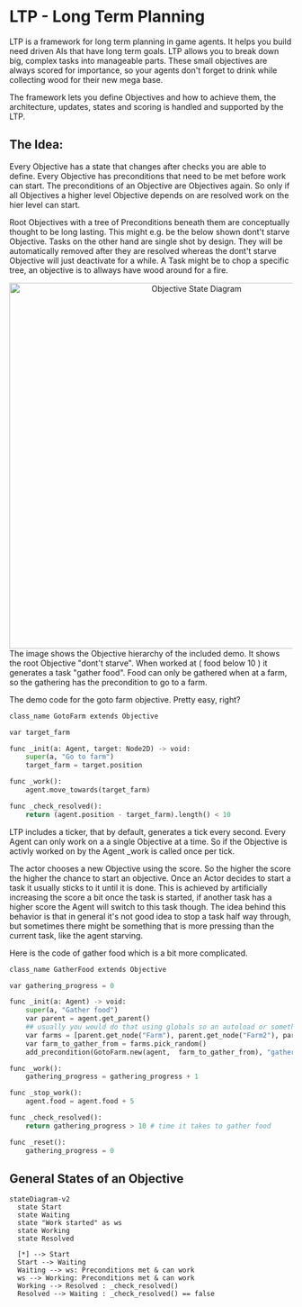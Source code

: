 # LTP - Long Term Planning

LTP is a framework for long term planning in game agents. 
It helps you build need driven AIs that have long term goals. 
LTP allows you to break down big, complex tasks into manageable parts.
These small objectives are always scored for importance, so your agents don't forget to drink while collecting wood for their new mega base. 

The framework lets you define Objectives and how to achieve them, the architecture, updates, states and scoring is handled and supported by the LTP.

## The Idea:
Every Objective has a state that changes after checks you are able to define. 
Every Objective has preconditions that need to be met before work can start. 
The preconditions  of an Objective are Objectives again. 
So only if all Objectives a higher level Objective depends on are resolved work on the hier level can start. 

Root Objectives with a tree of Preconditions beneath them are conceptually thought to be long lasting. This might e.g. be the below shown dont't starve Objective. 
Tasks on the other hand are single shot by design. They will be automatically removed after they are resolved whereas the dont't starve Objective will just deactivate for a while. 
A Task might be to chop a specific tree, an objective is to allways have wood around for a fire. 


<div align="center">
  <img src="https://github.com/user-attachments/assets/5e30c741-aef3-41ef-b0dd-bd80b5a2b9e3" alt="Objective State Diagram" width="650"/>
</div>
The image shows the Objective hierarchy of the included demo. 
It shows the root Objective "dont't starve". When worked at ( food below 10 ) it generates a task "gather food". 
Food can only be gathered when at a farm, so the gathering has the precondition to go to a farm.

The demo code for the goto farm objective. Pretty easy, right?
```python
class_name GotoFarm extends Objective

var target_farm

func _init(a: Agent, target: Node2D) -> void:
	super(a, "Go to farm")
	target_farm = target.position

func _work():
	agent.move_towards(target_farm)

func _check_resolved():
	return (agent.position - target_farm).length() < 10

```
LTP includes a ticker, that by default, generates a tick every second. 
Every Agent can only work on a a single Objective at a time.
So if the Objective is activly worked on by the Agent _work is called once per tick.

The actor chooses a new Objective using the score. So the higher the score the higher the chance to start an objective. 
Once an Actor decides to start a task it usually sticks to it until it is done. 
This is achieved by artificially increasing the score a bit once the task is started, if another task has a higher score the Agent will switch to this task though. 
The idea behind this behavior is that in general it's not good idea to stop a task half way through, but sometimes there might be something that is more pressing than the current task, like the agent starving. 

Here is the code of gather food which is a bit more complicated.
```python
class_name GatherFood extends Objective

var gathering_progress = 0

func _init(a: Agent) -> void:
	super(a, "Gather food")
	var parent = agent.get_parent()
	## usually you would do that using globals so an autoload or something
	var farms = [parent.get_node("Farm"), parent.get_node("Farm2"), parent.get_node("Farm3")]
	var farm_to_gather_from = farms.pick_random()
	add_precondition(GotoFarm.new(agent,  farm_to_gather_from), "gather_food")

func _work():
	gathering_progress = gathering_progress + 1

func _stop_work():
	agent.food = agent.food + 5

func _check_resolved():
	return gathering_progress > 10 # time it takes to gather food

func _reset():
	gathering_progress = 0
```

## General States of an Objective
```mermaid
stateDiagram-v2
  state Start
  state Waiting
  state "Work started" as ws
  state Working
  state Resolved

  [*] --> Start
  Start --> Waiting
  Waiting --> ws: Preconditions met & can work
  ws --> Working: Preconditions met & can work
  Working --> Resolved : _check_resolved()
  Resolved --> Waiting : _check_resolved() == false

```
